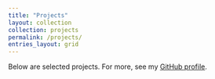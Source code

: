 ```yaml
---
title: "Projects"
layout: collection
collection: projects
permalink: /projects/
entries_layout: grid
---
```


Below are selected projects. For more, see my [GitHub profile](https://github.com/ahsanjmirza).
